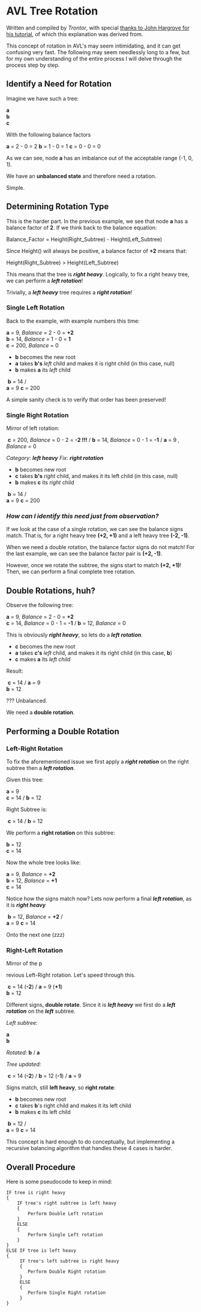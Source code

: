 # AVL Tree Rotation

Written and compiled by *Trontor*, with special [thanks to John Hargrove for his tutorial](https://www.cise.ufl.edu/~nemo/cop3530/AVL-Tree-Rotations.pdf), of which this explanation was derived from.

This concept of rotation in AVL's may seem intimidating, and it can get confusing very fast. The following may seem needlessly long to a few, but for my own understanding of the entire process I will delve through the process step by step.

## Identify a Need for Rotation

Imagine we have such a tree:

**a**
   \
      **b**
         \
            **c**

With the following balance factors

**a** = 2 - 0 = 2
**b** = 1 - 0 = 1
**c** = 0 - 0 = 0

As we can see, node **a** has an imbalance out of the acceptable range (-1, 0, 1).

We have an **unbalanced state** and therefore need a rotation.

Simple.

## Determining Rotation Type

This is the harder part. In the previous example, we see that node **a** has a balance factor of **2**. If we think back to the balance equation: 

Balance_Factor = Height(Right_Subtree) - Height(Left_Subtree)

Since Height() will always be positive, a balance factor of **+2** means that:

Height(Right_Subtree) > Height(Left_Subtree)

This means that the tree is ***right heavy***. Logically, to fix a right heavy tree, we can perform a ***left rotation***!

Trivially, a ***left heavy*** tree requires a ***right rotation***!

<div style="page-break-after: always;"></div> 

### Single Left Rotation

Back to the example, with example numbers this time:

**a** = 9, *Balance* = 2 - 0 = **+2**
   \
      **b** = 14, *Balance* = 1 - 0 = **1**
         \
            **c** = 200, *Balance* = 0

* **b** becomes the new root
* **a** takes **b's** *left* child and makes it is right child (in this case, null)
* **b** makes **a** its *left* child

​      **b** = 14
   /       \
**a** = 9      **c** = 200

A simple sanity check is to verify that order has been preserved!

### Single Right Rotation

Mirror of left rotation:

​            **c** = 200, *Balance* = 0 - 2 = **-2 !!!**
          /
       **b** = 14, *Balance* = 0 - 1 = **-1**
    /
**a** = 9 , *Balance* = 0

*Category*: ***left heavy*** 
*Fix*: ***right rotation***

* **b** becomes new root
* **c** takes **b's** *right* child, and makes it its left child (in this case, null)
* **b** makes **c** its *right* child

​      **b** = 14
   /       \
**a** = 9      **c** = 200

### *How can I identify this need just from observation?* 

If we look at the case of a single rotation, we can see the balance signs match. That is, for a right heavy tree **(+2, +1)** and a left heavy tree **(-2, -1)**.

When we need a double rotation, the balance factor signs do not match! For the last example, we can see the balance factor pair is **(+2, -1)**.

However, once we rotate the subtree, the signs start to match **(+2, +1)**! Then, we can perform a final complete tree rotation.

## Double Rotations, huh?

Observe the following tree:

**a** = 9, *Balance* = 2 - 0 = **+2**
   \
      **c** = 14, *Balance* = 0 - 1 = **-1**
    /
**b** = 12, *Balance* = 0

This is obviously ***right heavy***, so lets do a ***left rotation***.

* **c** becomes the new root
* **a** takes **c's** *left* child, and makes it its right child (in this case, **b**)
* **c** makes **a** its *left child*

Result:

​      **c** = 14
   /
**a** = 9
   \
      **b** = 12

??? Unbalanced.

We need a **double rotation**.

<div style="page-break-after: always;"></div> 

## Performing a Double Rotation

### Left-Right Rotation 

To fix the aforementioned issue we first apply a ***right rotation*** on the right subtree then a ***left rotation***. 

Given this tree:

**a** = 9
   \
      **c** = 14
    /
**b** = 12

Right Subtree is:

​     **c** = 14
   /
**b** = 12

We perform a **right rotation** on this subtree:

**b** = 12
   \
      **c** = 14

Now the whole tree looks like:

**a** = 9, *Balance* = **+2**
   \
      **b** = 12, *Balance* = **+1**
          \
            **c** = 14

Notice how the signs match now? Lets now perform a final ***left rotation***, as it is ***right heavy***

​      **b** = 12, *Balance* = **+2**
   /     \
**a** = 9   **c** = 14

Onto the next one (zzz)

<div style="page-break-after: always;"></div> 

### Right-Left Rotation

Mirror of the p

revious Left-Right rotation. Let's speed through this. 

​         **c** = 14 (**-2**)
      /
   **a** = 9 (**+1**)
      \
         **b** = 12

Different signs, **double rotate**. Since it is ***left heavy*** we first do a ***left rotation*** on the ***left*** subtree.

*Left subtree:*

**a**
   \
      **b**

*Rotated:*
      **b**
   /
**a**

*Tree updated:*

​             **c** = 14 (**-2**)
          /
       **b** = 12 (**-1**)
   /
**a** = 9

Signs match, still **left heavy**, so **right rotate**:

* **b** becomes new root
* **c** takes **b**'s right child and makes it its left child
* **b** makes **c** its left child

​      **b** = 12
   /      \
**a** = 9    **c** = 14

This concept is hard enough to do conceptually, but implementing a recursive balancing algorithm that handles these 4 cases is harder.

<div style="page-break-after: always;"></div> 

## Overall Procedure

Here is some pseudocode to keep in mind:

```pseudocode
IF tree is right heavy
{
	IF tree's right subtree is left heavy
 	{
 		Perform Double Left rotation
 	}
 	ELSE
 	{
		Perform Single Left rotation
 	}
}
ELSE IF tree is left heavy
{
     IF tree's left subtree is right heavy
     {
     	Perform Double Right rotation
     }
     ELSE
     {
     	Perform Single Right rotation
     }
} 
```

